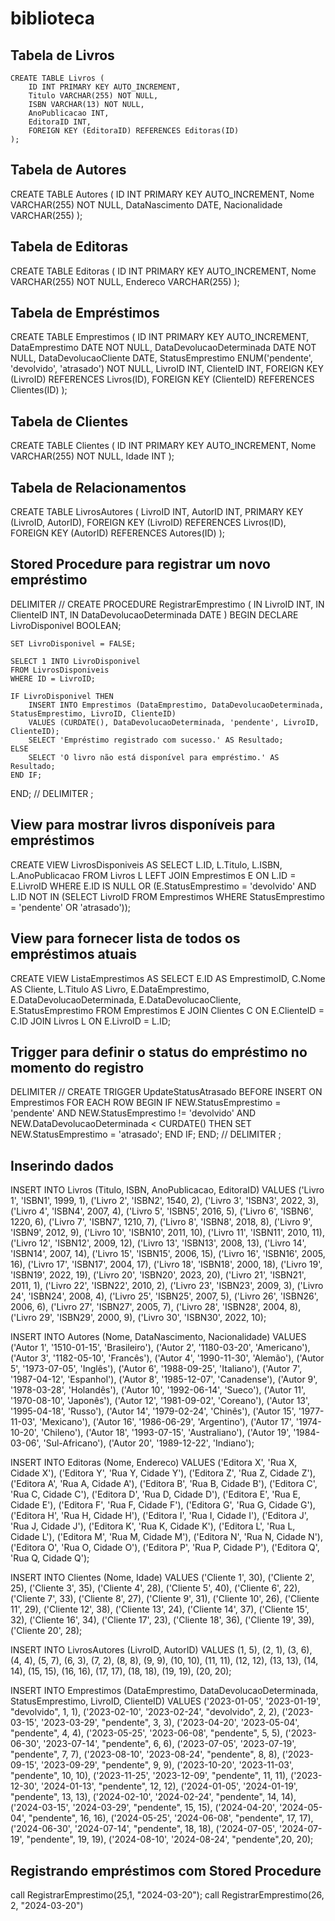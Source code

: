 # biblioteca

## Tabela de Livros
```
CREATE TABLE Livros (
    ID INT PRIMARY KEY AUTO_INCREMENT,
    Titulo VARCHAR(255) NOT NULL,
    ISBN VARCHAR(13) NOT NULL,
    AnoPublicacao INT,
    EditoraID INT,
    FOREIGN KEY (EditoraID) REFERENCES Editoras(ID)
);
```
## Tabela de Autores
CREATE TABLE Autores (
    ID INT PRIMARY KEY AUTO_INCREMENT,
    Nome VARCHAR(255) NOT NULL,
    DataNascimento DATE,
    Nacionalidade VARCHAR(255)
);

## Tabela de Editoras
CREATE TABLE Editoras (
    ID INT PRIMARY KEY AUTO_INCREMENT,
    Nome VARCHAR(255) NOT NULL,
    Endereco VARCHAR(255)
);

## Tabela de Empréstimos
CREATE TABLE Emprestimos (
    ID INT PRIMARY KEY AUTO_INCREMENT,
    DataEmprestimo DATE NOT NULL,
    DataDevolucaoDeterminada DATE NOT NULL,
    DataDevolucaoCliente DATE,
    StatusEmprestimo ENUM('pendente', 'devolvido', 'atrasado') NOT NULL,
    LivroID INT,
    ClienteID INT,
    FOREIGN KEY (LivroID) REFERENCES Livros(ID),
    FOREIGN KEY (ClienteID) REFERENCES Clientes(ID)
);

## Tabela de Clientes
CREATE TABLE Clientes (
    ID INT PRIMARY KEY AUTO_INCREMENT,
    Nome VARCHAR(255) NOT NULL,
    Idade INT
);

## Tabela de Relacionamentos 
CREATE TABLE LivrosAutores (
    LivroID INT,
    AutorID INT,
    PRIMARY KEY (LivroID, AutorID),
    FOREIGN KEY (LivroID) REFERENCES Livros(ID),
    FOREIGN KEY (AutorID) REFERENCES Autores(ID)
);


## Stored Procedure para registrar um novo empréstimo
DELIMITER //
CREATE PROCEDURE RegistrarEmprestimo (
    IN LivroID INT,
    IN ClienteID INT,
    IN DataDevolucaoDeterminada DATE
)
BEGIN
    DECLARE LivroDisponivel BOOLEAN;
    
    SET LivroDisponivel = FALSE;

    SELECT 1 INTO LivroDisponivel
    FROM LivrosDisponiveis
    WHERE ID = LivroID;
    
    IF LivroDisponivel THEN
        INSERT INTO Emprestimos (DataEmprestimo, DataDevolucaoDeterminada, StatusEmprestimo, LivroID, ClienteID)
        VALUES (CURDATE(), DataDevolucaoDeterminada, 'pendente', LivroID, ClienteID);
        SELECT 'Empréstimo registrado com sucesso.' AS Resultado;
    ELSE
        SELECT 'O livro não está disponível para empréstimo.' AS Resultado;
    END IF;
END;
//
DELIMITER ;


## View para mostrar livros disponíveis para empréstimos 
CREATE VIEW LivrosDisponiveis AS
SELECT L.ID, L.Titulo, L.ISBN, L.AnoPublicacao
FROM Livros L
LEFT JOIN Emprestimos E ON L.ID = E.LivroID
WHERE E.ID IS NULL OR (E.StatusEmprestimo = 'devolvido' AND L.ID NOT IN (SELECT LivroID FROM Emprestimos WHERE StatusEmprestimo = 'pendente' OR 'atrasado'));



## View para fornecer lista de todos os empréstimos atuais 
CREATE VIEW ListaEmprestimos AS
SELECT E.ID AS EmprestimoID, C.Nome AS Cliente, L.Titulo AS Livro, E.DataEmprestimo, E.DataDevolucaoDeterminada, E.DataDevolucaoCliente, E.StatusEmprestimo
FROM Emprestimos E
JOIN Clientes C ON E.ClienteID = C.ID
JOIN Livros L ON E.LivroID = L.ID;


## Trigger para definir o status do empréstimo no momento do registro
DELIMITER //
CREATE TRIGGER UpdateStatusAtrasado
BEFORE INSERT ON Emprestimos
FOR EACH ROW
BEGIN
    IF NEW.StatusEmprestimo = 'pendente' AND NEW.StatusEmprestimo != 'devolvido' AND NEW.DataDevolucaoDeterminada < CURDATE() THEN
        SET NEW.StatusEmprestimo = 'atrasado';
    END IF;
END;
//
DELIMITER ;


## Inserindo dados
INSERT INTO Livros (Titulo, ISBN, AnoPublicacao, EditoraID)
VALUES
    ('Livro 1', 'ISBN1', 1999, 1),
    ('Livro 2', 'ISBN2', 1540, 2),
    ('Livro 3', 'ISBN3', 2022, 3),
    ('Livro 4', 'ISBN4', 2007, 4),
    ('Livro 5', 'ISBN5', 2016, 5),
    ('Livro 6', 'ISBN6', 1220, 6),
    ('Livro 7', 'ISBN7', 1210, 7),
    ('Livro 8', 'ISBN8', 2018, 8),
    ('Livro 9', 'ISBN9', 2012, 9),
    ('Livro 10', 'ISBN10', 2011, 10),
    ('Livro 11', 'ISBN11', 2010, 11),
    ('Livro 12', 'ISBN12', 2009, 12),
    ('Livro 13', 'ISBN13', 2008, 13),
    ('Livro 14', 'ISBN14', 2007, 14),
    ('Livro 15', 'ISBN15', 2006, 15),
    ('Livro 16', 'ISBN16', 2005, 16),
    ('Livro 17', 'ISBN17', 2004, 17),
    ('Livro 18', 'ISBN18', 2000, 18),
    ('Livro 19', 'ISBN19', 2022, 19),
    ('Livro 20', 'ISBN20', 2023, 20),
    ('Livro 21', 'ISBN21', 2011, 1),
    ('Livro 22', 'ISBN22', 2010, 2),
    ('Livro 23', 'ISBN23', 2009, 3),
    ('Livro 24', 'ISBN24', 2008, 4),
    ('Livro 25', 'ISBN25', 2007, 5),
    ('Livro 26', 'ISBN26', 2006, 6),
    ('Livro 27', 'ISBN27', 2005, 7),
    ('Livro 28', 'ISBN28', 2004, 8),
    ('Livro 29', 'ISBN29', 2000, 9),
    ('Livro 30', 'ISBN30', 2022, 10);

INSERT INTO Autores (Nome, DataNascimento, Nacionalidade)
VALUES
    ('Autor 1', '1510-01-15', 'Brasileiro'),
    ('Autor 2', '1180-03-20', 'Americano'),
    ('Autor 3', '1182-05-10', 'Francês'),
    ('Autor 4', '1990-11-30', 'Alemão'),
    ('Autor 5', '1973-07-05', 'Inglês'),
    ('Autor 6', '1988-09-25', 'Italiano'),
    ('Autor 7', '1987-04-12', 'Espanhol'),
    ('Autor 8', '1985-12-07', 'Canadense'),
    ('Autor 9', '1978-03-28', 'Holandês'),
    ('Autor 10', '1992-06-14', 'Sueco'),
    ('Autor 11', '1970-08-10', 'Japonês'),
    ('Autor 12', '1981-09-02', 'Coreano'),
    ('Autor 13', '1995-04-18', 'Russo'),
    ('Autor 14', '1979-02-24', 'Chinês'),
    ('Autor 15', '1977-11-03', 'Mexicano'),
    ('Autor 16', '1986-06-29', 'Argentino'),
    ('Autor 17', '1974-10-20', 'Chileno'),
    ('Autor 18', '1993-07-15', 'Australiano'),
    ('Autor 19', '1984-03-06', 'Sul-Africano'),
    ('Autor 20', '1989-12-22', 'Indiano');

INSERT INTO Editoras (Nome, Endereco)
VALUES
    ('Editora X', 'Rua X, Cidade X'),
    ('Editora Y', 'Rua Y, Cidade Y'),
    ('Editora Z', 'Rua Z, Cidade Z'),
    ('Editora A', 'Rua A, Cidade A'),
    ('Editora B', 'Rua B, Cidade B'),
    ('Editora C', 'Rua C, Cidade C'),
    ('Editora D', 'Rua D, Cidade D'),
    ('Editora E', 'Rua E, Cidade E'),
    ('Editora F', 'Rua F, Cidade F'),
    ('Editora G', 'Rua G, Cidade G'),
    ('Editora H', 'Rua H, Cidade H'),
    ('Editora I', 'Rua I, Cidade I'),
    ('Editora J', 'Rua J, Cidade J'),
    ('Editora K', 'Rua K, Cidade K'),
    ('Editora L', 'Rua L, Cidade L'),
    ('Editora M', 'Rua M, Cidade M'),
    ('Editora N', 'Rua N, Cidade N'),
    ('Editora O', 'Rua O, Cidade O'),
    ('Editora P', 'Rua P, Cidade P'),
    ('Editora Q', 'Rua Q, Cidade Q');

INSERT INTO Clientes (Nome, Idade)
VALUES
    ('Cliente 1', 30),
    ('Cliente 2', 25),
    ('Cliente 3', 35),
    ('Cliente 4', 28),
    ('Cliente 5', 40),
    ('Cliente 6', 22),
    ('Cliente 7', 33),
    ('Cliente 8', 27),
    ('Cliente 9', 31),
    ('Cliente 10', 26),
    ('Cliente 11', 29),
    ('Cliente 12', 38),
    ('Cliente 13', 24),
    ('Cliente 14', 37),
    ('Cliente 15', 32),
    ('Cliente 16', 34),
    ('Cliente 17', 23),
    ('Cliente 18', 36),
    ('Cliente 19', 39),
    ('Cliente 20', 28);


INSERT INTO LivrosAutores (LivroID, AutorID)
VALUES
    (1, 5),
    (2, 1),
    (3, 6),
    (4, 4),
    (5, 7),
    (6, 3),
    (7, 2),
    (8, 8),
    (9, 9),
    (10, 10),
    (11, 11),
    (12, 12),
    (13, 13),
    (14, 14),
    (15, 15),
    (16, 16),
    (17, 17),
    (18, 18),
    (19, 19),
    (20, 20);


INSERT INTO Emprestimos (DataEmprestimo, DataDevolucaoDeterminada, StatusEmprestimo, LivroID, ClienteID)
VALUES
    ('2023-01-05', '2023-01-19', "devolvido", 1, 1),
    ('2023-02-10', '2023-02-24', "devolvido", 2, 2),
    ('2023-03-15', '2023-03-29', "pendente", 3, 3),
    ('2023-04-20', '2023-05-04', "pendente", 4, 4),
    ('2023-05-25', '2023-06-08', "pendente", 5, 5),
    ('2023-06-30', '2023-07-14', "pendente", 6, 6),
    ('2023-07-05', '2023-07-19', "pendente", 7, 7),
    ('2023-08-10', '2023-08-24', "pendente", 8, 8),
    ('2023-09-15', '2023-09-29', "pendente", 9, 9),
    ('2023-10-20', '2023-11-03', "pendente", 10, 10),
    ('2023-11-25', '2023-12-09', "pendente", 11, 11),
    ('2023-12-30', '2024-01-13', "pendente", 12, 12),
    ('2024-01-05', '2024-01-19', "pendente", 13, 13),
    ('2024-02-10', '2024-02-24', "pendente", 14, 14),
    ('2024-03-15', '2024-03-29', "pendente", 15, 15),
    ('2024-04-20', '2024-05-04', "pendente", 16, 16),
    ('2024-05-25', '2024-06-08', "pendente", 17, 17),
    ('2024-06-30', '2024-07-14', "pendente", 18, 18),
    ('2024-07-05', '2024-07-19', "pendente", 19, 19),
    ('2024-08-10', '2024-08-24',  "pendente",20, 20);

## Registrando empréstimos com Stored Procedure
call RegistrarEmprestimo(25,1, "2024-03-20");
call RegistrarEmprestimo(26, 2, "2024-03-20")


